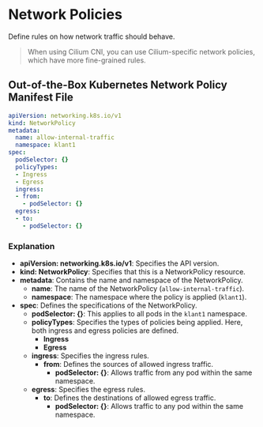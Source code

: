 # Network Policies

Define rules on how network traffic should behave.

> When using Cilium CNI, you can use Cilium-specific network policies, which have more fine-grained rules.

## Out-of-the-Box Kubernetes Network Policy Manifest File

```yaml
apiVersion: networking.k8s.io/v1
kind: NetworkPolicy
metadata:
  name: allow-internal-traffic
  namespace: klant1
spec:
  podSelector: {}
  policyTypes:
  - Ingress
  - Egress
  ingress:
  - from:
    - podSelector: {}
  egress:
  - to:
    - podSelector: {}
```

### Explanation

- **apiVersion: networking.k8s.io/v1**: Specifies the API version.
- **kind: NetworkPolicy**: Specifies that this is a NetworkPolicy resource.
- **metadata**: Contains the name and namespace of the NetworkPolicy.
  - **name**: The name of the NetworkPolicy (`allow-internal-traffic`).
  - **namespace**: The namespace where the policy is applied (`klant1`).
- **spec**: Defines the specifications of the NetworkPolicy.
  - **podSelector: {}**: This applies to all pods in the `klant1` namespace.
  - **policyTypes**: Specifies the types of policies being applied. Here, both ingress and egress policies are defined.
    - **Ingress**
    - **Egress**
  - **ingress**: Specifies the ingress rules.
    - **from**: Defines the sources of allowed ingress traffic.
      - **podSelector: {}**: Allows traffic from any pod within the same namespace.
  - **egress**: Specifies the egress rules.
    - **to**: Defines the destinations of allowed egress traffic.
      - **podSelector: {}**: Allows traffic to any pod within the same namespace.
